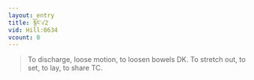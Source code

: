 ```yaml
---
layout: entry
title: རྙོང་√2
vid: Hill:0634
vcount: 0
---
```

> To discharge, loose motion, to loosen bowels DK\. To stretch out, to set, to lay, to share TC\.


